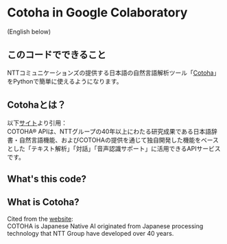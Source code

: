 # Cotoha in Google Colaboratory
(English below)

## このコードでできること
NTTコミュニケーションズの提供する日本語の自然言語解析ツール「[Cotoha](https://api.ce-cotoha.com/contents/index.html)」をPythonで簡単に使えるようになります。

## Cotohaとは？
以下[サイト](https://www.ntt.com/business/services/application/ai/cotoha-nlp.html)より引用：  
COTOHA® APIは、NTTグループの40年以上にわたる研究成果である日本語辞書・自然言語機能、およびCOTOHAの提供を通じて独自開発した機能をベースとした「テキスト解析」「対話」「音声認識サポート」に活用できるAPIサービスです。



## What's this code?

## What is Cotoha?
Cited from the [website](https://api.ce-cotoha.com/contents/about-cotoha.html):  
COTOHA is Japanese Native AI originated from Japanese processing technology that NTT Group have developed over 40 years.
